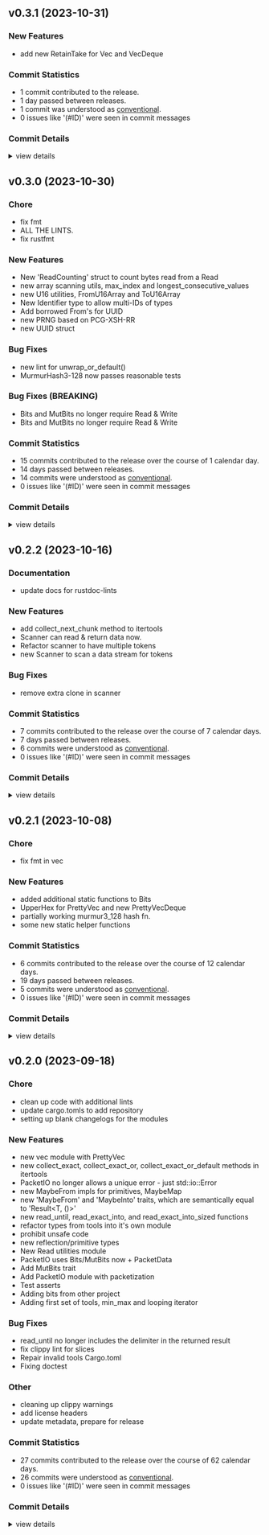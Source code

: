 


## v0.3.1 (2023-10-31)

### New Features

 - <csr-id-1f0e241f6207cf7b91b74377d393a0f867c1bb92/> add new RetainTake for Vec and VecDeque

### Commit Statistics

<csr-read-only-do-not-edit/>

 - 1 commit contributed to the release.
 - 1 day passed between releases.
 - 1 commit was understood as [conventional](https://www.conventionalcommits.org).
 - 0 issues like '(#ID)' were seen in commit messages

### Commit Details

<csr-read-only-do-not-edit/>

<details><summary>view details</summary>

 * **Uncategorized**
    - Add new RetainTake for Vec and VecDeque ([`1f0e241`](https://github.com/spmadden/irox/commit/1f0e241f6207cf7b91b74377d393a0f867c1bb92))
</details>

## v0.3.0 (2023-10-30)

<csr-id-3793f0549be87bcce984d72c6153851be869cb43/>
<csr-id-f8ab392c14af57bb2f6198c45c82c602225ac356/>
<csr-id-7680bf804c1d6b4dd1352dc68b371eaf06bd29c5/>

### Chore

 - <csr-id-3793f0549be87bcce984d72c6153851be869cb43/> fix fmt
 - <csr-id-f8ab392c14af57bb2f6198c45c82c602225ac356/> ALL THE LINTS.
 - <csr-id-7680bf804c1d6b4dd1352dc68b371eaf06bd29c5/> fix rustfmt

### New Features

 - <csr-id-991cff0de29564748ccd2311eb080de249db40e9/> New 'ReadCounting' struct to count bytes read from a Read
 - <csr-id-c8e6ba69b07af9b3f4fb5ef44c7ff5b78062d4b1/> new array scanning utils, max_index and longest_consecutive_values
 - <csr-id-9fc9e98f31a35193859ffb53f5d5238a907afa76/> new U16 utilities, FromU16Array and ToU16Array
 - <csr-id-edd4b815d7f3e2ec599c7a467f17af398179fcbb/> New Identifier type to allow multi-IDs of types
 - <csr-id-d3e2baa73ad6e99f0b1fd816a11237f2e9dfda29/> Add borrowed From's for UUID
 - <csr-id-ccf4aae08cdaef94b0a2a542b32350e541b5bb37/> new PRNG based on PCG-XSH-RR
 - <csr-id-159ec4e01afcb3d3bc6c4005bc23351dddbc9906/> new UUID struct

### Bug Fixes

 - <csr-id-8ea01eae74dcc904503cc80f8d54c6f9575f5015/> new lint for unwrap_or_default()
 - <csr-id-fd6aa90ec9c2fba058a973282538681e49e12ea0/> MurmurHash3-128 now passes reasonable tests

### Bug Fixes (BREAKING)

 - <csr-id-cbaa8f43fb163b4022548b2733a187933e7fb2b5/> Bits and MutBits no longer require Read & Write
 - <csr-id-b791aca7dd8c0df67ed2912863d170b70684ae28/> Bits and MutBits no longer require Read & Write

### Commit Statistics

<csr-read-only-do-not-edit/>

 - 15 commits contributed to the release over the course of 1 calendar day.
 - 14 days passed between releases.
 - 14 commits were understood as [conventional](https://www.conventionalcommits.org).
 - 0 issues like '(#ID)' were seen in commit messages

### Commit Details

<csr-read-only-do-not-edit/>

<details><summary>view details</summary>

 * **Uncategorized**
    - Release irox-tools v0.3.0, safety bump 12 crates ([`eb83b27`](https://github.com/spmadden/irox/commit/eb83b27b20c23e51e5b0fc3b7b3704e2c03af46c))
    - New 'ReadCounting' struct to count bytes read from a Read ([`991cff0`](https://github.com/spmadden/irox/commit/991cff0de29564748ccd2311eb080de249db40e9))
    - Fix fmt ([`3793f05`](https://github.com/spmadden/irox/commit/3793f0549be87bcce984d72c6153851be869cb43))
    - ALL THE LINTS. ([`f8ab392`](https://github.com/spmadden/irox/commit/f8ab392c14af57bb2f6198c45c82c602225ac356))
    - New array scanning utils, max_index and longest_consecutive_values ([`c8e6ba6`](https://github.com/spmadden/irox/commit/c8e6ba69b07af9b3f4fb5ef44c7ff5b78062d4b1))
    - New U16 utilities, FromU16Array and ToU16Array ([`9fc9e98`](https://github.com/spmadden/irox/commit/9fc9e98f31a35193859ffb53f5d5238a907afa76))
    - New lint for unwrap_or_default() ([`8ea01ea`](https://github.com/spmadden/irox/commit/8ea01eae74dcc904503cc80f8d54c6f9575f5015))
    - Fix rustfmt ([`7680bf8`](https://github.com/spmadden/irox/commit/7680bf804c1d6b4dd1352dc68b371eaf06bd29c5))
    - New Identifier type to allow multi-IDs of types ([`edd4b81`](https://github.com/spmadden/irox/commit/edd4b815d7f3e2ec599c7a467f17af398179fcbb))
    - Add borrowed From's for UUID ([`d3e2baa`](https://github.com/spmadden/irox/commit/d3e2baa73ad6e99f0b1fd816a11237f2e9dfda29))
    - MurmurHash3-128 now passes reasonable tests ([`fd6aa90`](https://github.com/spmadden/irox/commit/fd6aa90ec9c2fba058a973282538681e49e12ea0))
    - New PRNG based on PCG-XSH-RR ([`ccf4aae`](https://github.com/spmadden/irox/commit/ccf4aae08cdaef94b0a2a542b32350e541b5bb37))
    - New UUID struct ([`159ec4e`](https://github.com/spmadden/irox/commit/159ec4e01afcb3d3bc6c4005bc23351dddbc9906))
    - Bits and MutBits no longer require Read & Write ([`cbaa8f4`](https://github.com/spmadden/irox/commit/cbaa8f43fb163b4022548b2733a187933e7fb2b5))
    - Bits and MutBits no longer require Read & Write ([`b791aca`](https://github.com/spmadden/irox/commit/b791aca7dd8c0df67ed2912863d170b70684ae28))
</details>

## v0.2.2 (2023-10-16)

### Documentation

 - <csr-id-13ae74c7a318037939a4604a28a1cf33d87741a0/> update docs for rustdoc-lints

### New Features

 - <csr-id-5d0ee4c0a813a180de0c1bd79d98d84518e509cf/> add collect_next_chunk method to itertools
 - <csr-id-73b539781d14681122263f5315940e67de6f3f2d/> Scanner can read & return data now.
 - <csr-id-763b01e2d5d6508cdaee71000de96c8748c02cf6/> Refactor scanner to have multiple tokens
 - <csr-id-c6b8e0f938b71b0da764a33b5ba837cd012a9928/> new Scanner to scan a data stream for tokens

### Bug Fixes

 - <csr-id-b2257546d7d9ca0d8620851fbc80d0d68e25ad10/> remove extra clone in scanner

### Commit Statistics

<csr-read-only-do-not-edit/>

 - 7 commits contributed to the release over the course of 7 calendar days.
 - 7 days passed between releases.
 - 6 commits were understood as [conventional](https://www.conventionalcommits.org).
 - 0 issues like '(#ID)' were seen in commit messages

### Commit Details

<csr-read-only-do-not-edit/>

<details><summary>view details</summary>

 * **Uncategorized**
    - Release irox-tools v0.2.2 ([`f49db4f`](https://github.com/spmadden/irox/commit/f49db4fc702003b0e464b0dbcc65cdcf0c629935))
    - Remove extra clone in scanner ([`b225754`](https://github.com/spmadden/irox/commit/b2257546d7d9ca0d8620851fbc80d0d68e25ad10))
    - Update docs for rustdoc-lints ([`13ae74c`](https://github.com/spmadden/irox/commit/13ae74c7a318037939a4604a28a1cf33d87741a0))
    - Add collect_next_chunk method to itertools ([`5d0ee4c`](https://github.com/spmadden/irox/commit/5d0ee4c0a813a180de0c1bd79d98d84518e509cf))
    - Scanner can read & return data now. ([`73b5397`](https://github.com/spmadden/irox/commit/73b539781d14681122263f5315940e67de6f3f2d))
    - Refactor scanner to have multiple tokens ([`763b01e`](https://github.com/spmadden/irox/commit/763b01e2d5d6508cdaee71000de96c8748c02cf6))
    - New Scanner to scan a data stream for tokens ([`c6b8e0f`](https://github.com/spmadden/irox/commit/c6b8e0f938b71b0da764a33b5ba837cd012a9928))
</details>

## v0.2.1 (2023-10-08)

<csr-id-c1fe9a1fe0a599202b7bf402bb6d81fc5eccc9e2/>

### Chore

 - <csr-id-c1fe9a1fe0a599202b7bf402bb6d81fc5eccc9e2/> fix fmt in vec

### New Features

 - <csr-id-d9f3dc8b63ad33e68b42517ad684c04ba5764218/> added additional static functions to Bits
 - <csr-id-d280045a9c918c9d94b77b9b812b1c43a9d918bd/> UpperHex for PrettyVec and new PrettyVecDeque
 - <csr-id-c2db7b0a2b8c9c989e16ff26dd9cb35823745090/> partially working murmur3_128 hash fn.
 - <csr-id-6465a082becb8f100184dd5cf166428c3d01e1b0/> some new static helper functions

### Commit Statistics

<csr-read-only-do-not-edit/>

 - 6 commits contributed to the release over the course of 12 calendar days.
 - 19 days passed between releases.
 - 5 commits were understood as [conventional](https://www.conventionalcommits.org).
 - 0 issues like '(#ID)' were seen in commit messages

### Commit Details

<csr-read-only-do-not-edit/>

<details><summary>view details</summary>

 * **Uncategorized**
    - Release irox-tools v0.2.1, irox-carto v0.2.1, irox-egui-extras v0.2.1, irox-gpx v0.1.0, irox-types v0.2.1, irox-structs_derive v0.2.1, irox-raymarine-sonar v0.1.0, irox-stats v0.2.1, irox-winlocation-api v0.1.1, irox v0.2.1 ([`68d770b`](https://github.com/spmadden/irox/commit/68d770bb78abe49bf30364ca17ddb6f7bfda05d9))
    - Fix fmt in vec ([`c1fe9a1`](https://github.com/spmadden/irox/commit/c1fe9a1fe0a599202b7bf402bb6d81fc5eccc9e2))
    - Added additional static functions to Bits ([`d9f3dc8`](https://github.com/spmadden/irox/commit/d9f3dc8b63ad33e68b42517ad684c04ba5764218))
    - UpperHex for PrettyVec and new PrettyVecDeque ([`d280045`](https://github.com/spmadden/irox/commit/d280045a9c918c9d94b77b9b812b1c43a9d918bd))
    - Partially working murmur3_128 hash fn. ([`c2db7b0`](https://github.com/spmadden/irox/commit/c2db7b0a2b8c9c989e16ff26dd9cb35823745090))
    - Some new static helper functions ([`6465a08`](https://github.com/spmadden/irox/commit/6465a082becb8f100184dd5cf166428c3d01e1b0))
</details>

## v0.2.0 (2023-09-18)

<csr-id-f03d8a3ec997d53470bfdeb5e76b71925aac3f10/>
<csr-id-80d2b88bdcb553faaeafc09673c31d7ebedafd19/>
<csr-id-1a365333397b02a5f911d0897c3bf0c80f6c2b80/>
<csr-id-5c178560becc0b665d70be2d99a1cffad3ba4284/>
<csr-id-211951e13f3d207f27dfa1ddbaa70157d019ad27/>
<csr-id-49d55665ffd9ebcfe0394e40cb36bcc35a6a72f9/>

### Chore

 - <csr-id-f03d8a3ec997d53470bfdeb5e76b71925aac3f10/> clean up code with additional lints
 - <csr-id-80d2b88bdcb553faaeafc09673c31d7ebedafd19/> update cargo.tomls to add repository
 - <csr-id-1a365333397b02a5f911d0897c3bf0c80f6c2b80/> setting up blank changelogs for the modules

### New Features

 - <csr-id-f62ae9c875cc0c915fc06a9003d72e50cfc013b7/> new vec module with PrettyVec
 - <csr-id-c63cb79f178337401d6a19111eef83229188b45d/> new collect_exact, collect_exact_or, collect_exact_or_default methods in itertools
 - <csr-id-b39d28314fd66c766cc07e3f66b8ef153e09b5a4/> PacketIO no longer allows a unique error - just std::io::Error
 - <csr-id-65ca5767a7d19db1ab2f638631d63410702e3f21/> new MaybeFrom impls for primitives, MaybeMap
 - <csr-id-b175302cc38146e5e4c10b99e8b50383f94c7589/> new 'MaybeFrom' and 'MaybeInto' traits, which are semantically equal to 'Result<T, ()>'
 - <csr-id-0eb5f64a97b2383434548873a0038f1d96b94bfb/> new read_until, read_exact_into, and read_exact_into_sized functions
 - <csr-id-ce70857680aa5243227f45db5ecbaee132b7ab68/> refactor types from tools into it's own module
 - <csr-id-c088de020214e47f28391d0af5a64abe56ad185b/> prohibit unsafe code
 - <csr-id-a979b1e4bb90754b27cc2bd19405226189d6d8e1/> new reflection/primitive types
 - <csr-id-3c5a6f9825aba1516ada921e1bbeb9b9615d374e/> New Read utilities module
 - <csr-id-e852ff0ee41064707e90fc7be182b43ab4d08d06/> PacketIO uses Bits/MutBits now + PacketData
 - <csr-id-fc284bbbe3ed66985911bc6ebd4923f81aac9393/> Add MutBits trait
 - <csr-id-5ddc215691f7bab8ffa4c1c52b8c71868ac9cf42/> Add PacketIO module with packetization
 - <csr-id-c5bfdf353166347c5297c8dd3da0a57fd7a373b6/> Test asserts
 - <csr-id-012691d48fd91392df883867a9f096dca1b912ee/> Adding bits from other project
 - <csr-id-c128a3c43208ee19c878e71e47fc398c2dd12cd1/> Adding first set of tools, min_max and looping iterator

### Bug Fixes

 - <csr-id-d8409416e47d755f5c73982d24bd252e487c8199/> read_until no longer includes the delimiter in the returned result
 - <csr-id-0d50f60ee51713f0e1deb0ce049303472b60d18c/> fix clippy lint for slices
 - <csr-id-e70cf86587258ad73b9a813b6c7878a231157921/> Repair invalid tools Cargo.toml
 - <csr-id-b120f6852df399749d5be1aa75644275ea193fcb/> Fixing doctest

### Other

 - <csr-id-5c178560becc0b665d70be2d99a1cffad3ba4284/> cleaning up clippy warnings
 - <csr-id-211951e13f3d207f27dfa1ddbaa70157d019ad27/> add license headers
 - <csr-id-49d55665ffd9ebcfe0394e40cb36bcc35a6a72f9/> update metadata, prepare for release

### Commit Statistics

<csr-read-only-do-not-edit/>

 - 27 commits contributed to the release over the course of 62 calendar days.
 - 26 commits were understood as [conventional](https://www.conventionalcommits.org).
 - 0 issues like '(#ID)' were seen in commit messages

### Commit Details

<csr-read-only-do-not-edit/>

<details><summary>view details</summary>

 * **Uncategorized**
    - Release irox-enums_derive v0.2.0, irox-enums v0.2.0, irox-tools v0.2.0, irox-units v0.2.0, irox-carto v0.2.0, irox-csv v0.2.0, irox-egui-extras v0.2.0, irox-networking v0.2.0, irox-types v0.2.0, irox-influxdb_v1 v0.2.0, irox-structs_derive v0.2.0, irox-structs v0.2.0, irox-nmea0183 v0.1.0, irox-sirf v0.2.0, irox-stats v0.2.0, irox-winlocation-api v0.1.0, irox v0.2.0, safety bump 10 crates ([`6a72204`](https://github.com/spmadden/irox/commit/6a722046661ceef02a66c2067e2c5c15ce102e04))
    - Clean up code with additional lints ([`f03d8a3`](https://github.com/spmadden/irox/commit/f03d8a3ec997d53470bfdeb5e76b71925aac3f10))
    - Update cargo.tomls to add repository ([`80d2b88`](https://github.com/spmadden/irox/commit/80d2b88bdcb553faaeafc09673c31d7ebedafd19))
    - Setting up blank changelogs for the modules ([`1a36533`](https://github.com/spmadden/irox/commit/1a365333397b02a5f911d0897c3bf0c80f6c2b80))
    - New vec module with PrettyVec ([`f62ae9c`](https://github.com/spmadden/irox/commit/f62ae9c875cc0c915fc06a9003d72e50cfc013b7))
    - New collect_exact, collect_exact_or, collect_exact_or_default methods in itertools ([`c63cb79`](https://github.com/spmadden/irox/commit/c63cb79f178337401d6a19111eef83229188b45d))
    - PacketIO no longer allows a unique error - just std::io::Error ([`b39d283`](https://github.com/spmadden/irox/commit/b39d28314fd66c766cc07e3f66b8ef153e09b5a4))
    - Read_until no longer includes the delimiter in the returned result ([`d840941`](https://github.com/spmadden/irox/commit/d8409416e47d755f5c73982d24bd252e487c8199))
    - New MaybeFrom impls for primitives, MaybeMap ([`65ca576`](https://github.com/spmadden/irox/commit/65ca5767a7d19db1ab2f638631d63410702e3f21))
    - New 'MaybeFrom' and 'MaybeInto' traits, which are semantically equal to 'Result<T, ()>' ([`b175302`](https://github.com/spmadden/irox/commit/b175302cc38146e5e4c10b99e8b50383f94c7589))
    - New read_until, read_exact_into, and read_exact_into_sized functions ([`0eb5f64`](https://github.com/spmadden/irox/commit/0eb5f64a97b2383434548873a0038f1d96b94bfb))
    - Fix clippy lint for slices ([`0d50f60`](https://github.com/spmadden/irox/commit/0d50f60ee51713f0e1deb0ce049303472b60d18c))
    - Refactor types from tools into it's own module ([`ce70857`](https://github.com/spmadden/irox/commit/ce70857680aa5243227f45db5ecbaee132b7ab68))
    - Cleaning up clippy warnings ([`5c17856`](https://github.com/spmadden/irox/commit/5c178560becc0b665d70be2d99a1cffad3ba4284))
    - Prohibit unsafe code ([`c088de0`](https://github.com/spmadden/irox/commit/c088de020214e47f28391d0af5a64abe56ad185b))
    - New reflection/primitive types ([`a979b1e`](https://github.com/spmadden/irox/commit/a979b1e4bb90754b27cc2bd19405226189d6d8e1))
    - Add license headers ([`211951e`](https://github.com/spmadden/irox/commit/211951e13f3d207f27dfa1ddbaa70157d019ad27))
    - Update metadata, prepare for release ([`49d5566`](https://github.com/spmadden/irox/commit/49d55665ffd9ebcfe0394e40cb36bcc35a6a72f9))
    - Repair invalid tools Cargo.toml ([`e70cf86`](https://github.com/spmadden/irox/commit/e70cf86587258ad73b9a813b6c7878a231157921))
    - Fixing doctest ([`b120f68`](https://github.com/spmadden/irox/commit/b120f6852df399749d5be1aa75644275ea193fcb))
    - New Read utilities module ([`3c5a6f9`](https://github.com/spmadden/irox/commit/3c5a6f9825aba1516ada921e1bbeb9b9615d374e))
    - PacketIO uses Bits/MutBits now + PacketData ([`e852ff0`](https://github.com/spmadden/irox/commit/e852ff0ee41064707e90fc7be182b43ab4d08d06))
    - Add MutBits trait ([`fc284bb`](https://github.com/spmadden/irox/commit/fc284bbbe3ed66985911bc6ebd4923f81aac9393))
    - Add PacketIO module with packetization ([`5ddc215`](https://github.com/spmadden/irox/commit/5ddc215691f7bab8ffa4c1c52b8c71868ac9cf42))
    - Test asserts ([`c5bfdf3`](https://github.com/spmadden/irox/commit/c5bfdf353166347c5297c8dd3da0a57fd7a373b6))
    - Adding bits from other project ([`012691d`](https://github.com/spmadden/irox/commit/012691d48fd91392df883867a9f096dca1b912ee))
    - Adding first set of tools, min_max and looping iterator ([`c128a3c`](https://github.com/spmadden/irox/commit/c128a3c43208ee19c878e71e47fc398c2dd12cd1))
</details>

